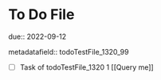 # To Do File

due:: 2022-09-12

metadatafield:: todoTestFile_1320_99

- [ ] Task of todoTestFile_1320 1 [[Query me]]
